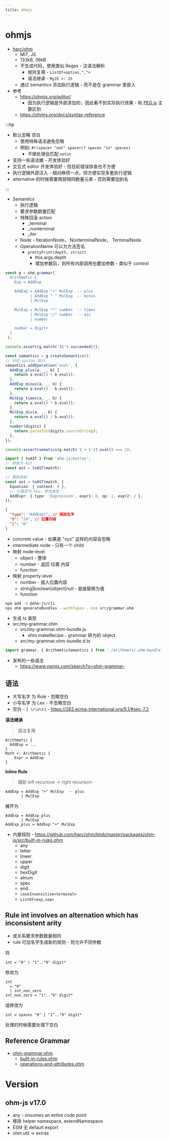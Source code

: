 ```yaml
---
title: ohmjs
---
```


# ohmjs

- [harc/ohm](https://github.com/harc/ohm)
  - MIT, JS
  - 133kB, 36kB
  - 不生成代码，使用类似 Regex - 注语法解析
    - 规则复用 - `ListOf<option,",">`
    - 语法继承 - `MyJS <: JS`
  - 通过 semantics 添加执行逻辑 - 而不是在 grammar 里嵌入
- 参考
  - https://ohmjs.org/editor/
    - 因为执行逻辑是外部添加的，因此看不到实际执行效果 - 和 [PEG.js](./peg/peggy.md) 主要区别
  - https://ohmjs.org/docs/syntax-reference

:::tip

- 默认忽略 空白
  - 使用特殊语法避免忽略
  - 例如: `#((space+ "not" space+)? spaces "in" spaces)`
    - 不做处理会匹配 `notin`
- 支持一些语法糖 - 开发体验好
- 交互式 editor 开发体验好 - 但目前错误排查也不方便
- 执行逻辑外部注入 - 相对麻烦一点，但方便实现多套执行逻辑
- alternative 的时候需要两部相同数量元素 - 否则需要加别名

:::

- Semantics
  - 执行逻辑
  - 要求参数数量匹配
  - 特殊回滚 action
    - \_terminal
    - \_nonterminal
    - \_iter
  - Node - IterationNode， NonterminalNode， TerminalNode
  - OperationName 可以为方法签名
    - `prettyPrint(depth, strict)`
      - this.args.depth
      - 增加参数后，则所有内部调用也要加参数 - 类似于 context

```js
const g = ohm.grammar(`
  Arithmetic {
    Exp = AddExp

    AddExp = AddExp "+" MulExp  -- plus
           | AddExp "-" MulExp  -- minus
           | MulExp

    MulExp = MulExp "*" number  -- times
           | MulExp "/" number  -- div
           | number

    number = digit+
  }
`);

console.assert(g.match('42').succeeded());

const semantics = g.createSemantics();
// 对应 syntax 执行
semantics.addOperation('eval', {
  AddExp_plus(a, _, b) {
    return a.eval() + b.eval();
  },
  AddExp_minus(a, _, b) {
    return a.eval() - b.eval();
  },
  MulExp_times(a, _, b) {
    return a.eval() * b.eval();
  },
  MulExp_div(a, _, b) {
    return a.eval() / b.eval();
  },
  number(digits) {
    return parseInt(digits.sourceString);
  },
});

console.assert(sematics(g.match('1 + 1')).eval() === 2);
```

```ts title="toAST"
import { toAST } from 'ohm-js/extras';
// 转换为 AST
const ast = toAST(match);

// 重新映射
const ast = toAST(match, {
  Equation: { content: 0 },
  // 位置变为 key，修改类型
  AddExpr: { type: 'Expression', expr1: 0, op: 1, expr2: 2 },
});
```

```json
{
  "type": "AddExpr", // 规则名字
  "0": "24", // 位置内容
  "2": "6"
}
```

- concrete value - 如果是 "xyz" 这样的内容会忽略
- intermediate node - 只有一个 child
- 映射 node-level
  - object - 整体
  - number - 返回 位置 内容
  - function
- 映射 property-level
  - number - 插入位置内容
  - string|boolean|object|null - 直接替换为值
  - function

```bash
npm add -D @ohm-js/cli
npx ohm generateBundles --withTypes --esm src/grammar.ohm
```

- 生成 ts 类型
- src/my-grammar.ohm
  - src/my-grammar.ohm-bundle.js
    - ohm.makeRecipe - grammar 转为的 object
  - src/my-grammar.ohm-bundle.d.ts

```ts
import grammar, { ArithmeticSemantics } from './arithmetic.ohm-bundle';
```

- 发布的一些语法
  - https://www.npmjs.com/search?q=ohm-grammar-

## 语法

- 大写名字 为 Rule - 忽略空白
- 小写名字 为 Lex - 不忽略空白
- 空白 - `[ \r\n\t]` - https://262.ecma-international.org/5.1/#sec-7.2

**语法继承**

> 语法复用

```
Arithmetic {
  AddExp = ...
}
Math <: Arithmetic {
	Expr = AddExp
}
```

**Inline Rule**

> 辅助 left recursive -> right recursion

```
AddExp = AddExp "+" MulExp  -- plus
       | MulExp
```

展开为

```
AddExp = AddExp_plus
       | MulExp
AddExp_plus = AddExp "+" MulExp
```

- 内置规则 - https://github.com/harc/ohm/blob/master/packages/ohm-js/src/built-in-rules.ohm
  - any
  - letter
  - lower
  - upper
  - digit
  - hexDigit
  - alnum
  - spec
  - end
  - `caseInsensitive<terminal>`
  - `ListOf<exp,sep>`

## Rule int involves an alternation which has inconsistent arity

- 或关系要求参数数量相同
- rule 可加名字生成新的规则 - 则允许不同参数

将

```
int = "0" | "1".."9" digit*
```

修改为

```
int
  = "0"
  | int_non_zero
int_non_zero = "1".."9" digit*
```

或修改为

```
int = spaces "0" | "1".."9" digit*
```

处理的时候需要处理下空白

## Reference Grammar

- [ohm-grammar.ohm](https://github.com/harc/ohm/blob/master/packages/ohm-js/src/ohm-grammar.ohm)
  - [built-in-rules.ohm](https://github.com/harc/ohm/blob/master/packages/ohm-js/src/built-in-rules.ohm)
  - [operations-and-attributes.ohm](https://github.com/harc/ohm/blob/master/packages/ohm-js/src/operations-and-attributes.ohm)

# Version

## ohm-js v17.0

- any - onsumes an entire code point
- 移除 helper namespace, extendNamespace
- ESM 无 default export
- ohm.util -> extras
